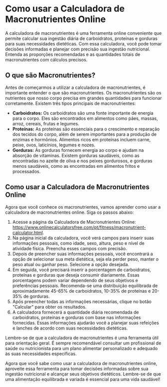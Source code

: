 Como usar a Calculadora de Macronutrientes Online
=================================================

A calculadora de macronutrientes é uma ferramenta online conveniente que permite calcular sua ingestão diária de carboidratos, proteínas e gorduras para suas necessidades dietéticas. Com essa calculadora, você pode tomar decisões informadas e planejar com precisão sua ingestão nutricional. Entenda as proporções recomendadas e as quantidades totais de macronutrientes com cálculos precisos.

O que são Macronutrientes?
--------------------------

Antes de começarmos a utilizar a calculadora de macronutrientes, é importante entender o que são macronutrientes. Os macronutrientes são os nutrientes que nosso corpo precisa em grandes quantidades para funcionar corretamente. Existem três tipos principais de macronutrientes:

- **Carboidratos:** Os carboidratos são uma fonte importante de energia para o corpo. Eles são encontrados em alimentos como pães, massas, arroz, cereais, frutas e legumes.
- **Proteínas:** As proteínas são essenciais para o crescimento e reparação dos tecidos do corpo, além de serem importantes para a produção de enzimas e hormônios. Alimentos ricos em proteínas incluem carne, peixe, ovos, laticínios, legumes e nozes.
- **Gorduras:** As gorduras fornecem energia ao corpo e ajudam na absorção de vitaminas. Existem gorduras saudáveis, como as encontradas no azeite de oliva e nos peixes gordurosos, e gorduras menos saudáveis, como as encontradas em alimentos fritos e processados.

Como usar a Calculadora de Macronutrientes Online
-------------------------------------------------

Agora que você conhece os macronutrientes, vamos aprender como usar a calculadora de macronutrientes online. Siga os passos abaixo:

1. Acesse a página da Calculadora de Macronutrientes Online: <https://www.onlinecalculatorsfree.com/pt/fitness/macronutrient-calculator.html>.
2. Na página inicial da calculadora, você verá campos para inserir suas informações pessoais, como idade, sexo, altura, peso e nível de atividade física. Preencha esses campos com precisão.
3. Depois de preencher suas informações pessoais, você encontrará a opção de selecionar sua meta dietética, seja ela perder peso, manter o peso atual ou ganhar peso. Selecione a opção desejada.
4. Em seguida, você precisará inserir a porcentagem de carboidratos, proteínas e gorduras que deseja consumir diariamente. Essas porcentagens podem variar dependendo de seus objetivos e preferências pessoais. Recomenda-se uma distribuição equilibrada de aproximadamente 45-65% de carboidratos, 10-35% de proteínas e 20-35% de gorduras.
5. Após preencher todas as informações necessárias, clique no botão "Calcular" para obter os resultados.
6. A calculadora fornecerá a quantidade diária recomendada de carboidratos, proteínas e gorduras com base nas informações fornecidas. Essas informações ajudarão você a planejar suas refeições e lanches de acordo com suas necessidades dietéticas.

Lembre-se de que a calculadora de macronutrientes é uma ferramenta útil para orientação geral. É sempre recomendável consultar um profissional de saúde ou nutricionista para um plano alimentar personalizado e adequado às suas necessidades específicas.

Agora que você sabe como usar a calculadora de macronutrientes online, aproveite essa ferramenta para tomar decisões informadas sobre sua ingestão nutricional e alcançar seus objetivos dietéticos. Lembre-se de que uma alimentação equilibrada e variada é essencial para uma vida saudável!